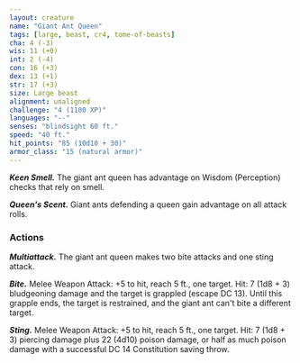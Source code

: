 ```yaml
---
layout: creature
name: "Giant Ant Queen"
tags: [large, beast, cr4, tome-of-beasts]
cha: 4 (-3)
wis: 11 (+0)
int: 2 (-4)
con: 16 (+3)
dex: 13 (+1)
str: 17 (+3)
size: Large beast
alignment: unaligned
challenge: "4 (1100 XP)"
languages: "--"
senses: "blindsight 60 ft."
speed: "40 ft."
hit_points: "85 (10d10 + 30)"
armor_class: "15 (natural armor)"
---
```


***Keen Smell.*** The giant ant queen has advantage on Wisdom (Perception) checks that rely on smell.

***Queen's Scent.*** Giant ants defending a queen gain advantage on all attack rolls.

### Actions

***Multiattack.*** The giant ant queen makes two bite attacks and one sting attack.

***Bite.*** Melee Weapon Attack: +5 to hit, reach 5 ft., one target. Hit: 7 (1d8 + 3) bludgeoning damage and the target is grappled (escape DC 13). Until this grapple ends, the target is restrained, and the giant ant can't bite a different target.

***Sting.*** Melee Weapon Attack: +5 to hit, reach 5 ft., one target. Hit: 7 (1d8 + 3) piercing damage plus 22 (4d10) poison damage, or half as much poison damage with a successful DC 14 Constitution saving throw.

